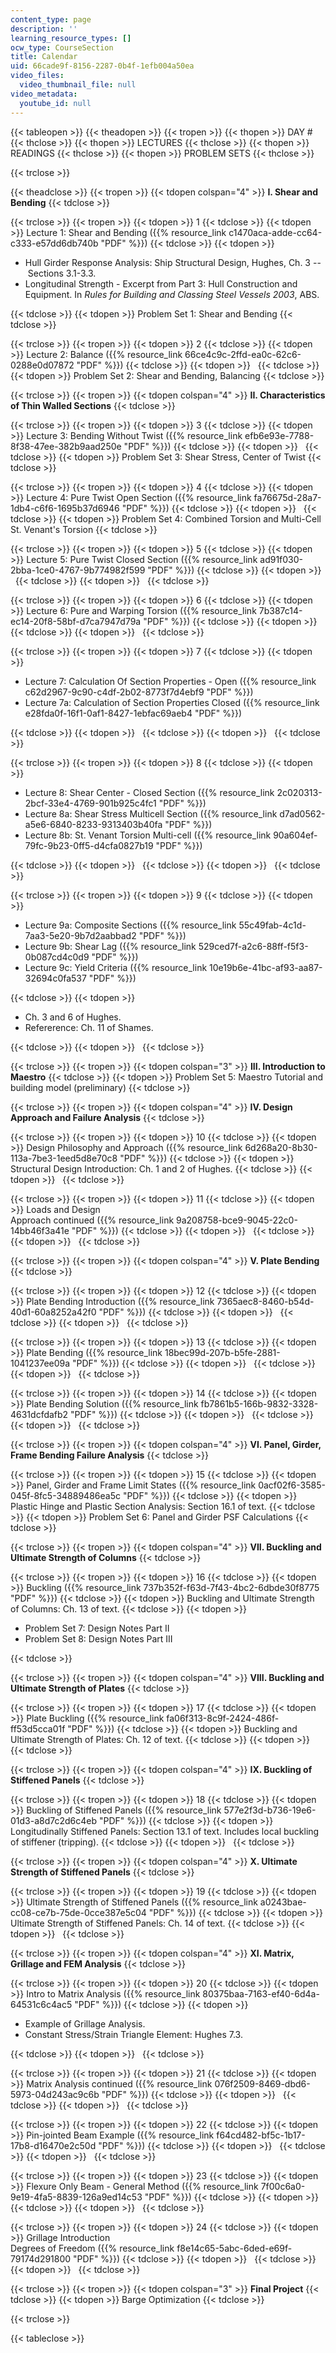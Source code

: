 ```yaml
---
content_type: page
description: ''
learning_resource_types: []
ocw_type: CourseSection
title: Calendar
uid: 66cade9f-8156-2287-0b4f-1efb004a50ea
video_files:
  video_thumbnail_file: null
video_metadata:
  youtube_id: null
---
```


{{< tableopen >}}
{{< theadopen >}}
{{< tropen >}}
{{< thopen >}}
DAY #
{{< thclose >}}
{{< thopen >}}
LECTURES
{{< thclose >}}
{{< thopen >}}
READINGS
{{< thclose >}}
{{< thopen >}}
PROBLEM SETS
{{< thclose >}}

{{< trclose >}}

{{< theadclose >}}
{{< tropen >}}
{{< tdopen colspan="4" >}}
**I. Shear and Bending**
{{< tdclose >}}

{{< trclose >}}
{{< tropen >}}
{{< tdopen >}}
1
{{< tdclose >}}
{{< tdopen >}}
Lecture 1: Shear and Bending ({{% resource_link c1470aca-adde-cc64-c333-e57dd6db740b "PDF" %}})
{{< tdclose >}}
{{< tdopen >}}


*   Hull Girder Response Analysis: Ship Structural Design, Hughes, Ch. 3 -- Sections 3.1-3.3.
*   Longitudinal Strength - Excerpt from Part 3: Hull Construction and Equipment. In _Rules for Building and Classing Steel Vessels 2003_, ABS.


{{< tdclose >}}
{{< tdopen >}}
Problem Set 1: Shear and Bending
{{< tdclose >}}

{{< trclose >}}
{{< tropen >}}
{{< tdopen >}}
2
{{< tdclose >}}
{{< tdopen >}}
Lecture 2: Balance ({{% resource_link 66ce4c9c-2ffd-ea0c-62c6-0288e0d07872 "PDF" %}})
{{< tdclose >}}
{{< tdopen >}}
 
{{< tdclose >}}
{{< tdopen >}}
Problem Set 2: Shear and Bending, Balancing
{{< tdclose >}}

{{< trclose >}}
{{< tropen >}}
{{< tdopen colspan="4" >}}
**II. Characteristics of Thin Walled Sections**
{{< tdclose >}}

{{< trclose >}}
{{< tropen >}}
{{< tdopen >}}
3
{{< tdclose >}}
{{< tdopen >}}
Lecture 3: Bending Without Twist ({{% resource_link efb6e93e-7788-8f38-47ee-382b9aad250e "PDF" %}})
{{< tdclose >}}
{{< tdopen >}}
 
{{< tdclose >}}
{{< tdopen >}}
Problem Set 3: Shear Stress, Center of Twist
{{< tdclose >}}

{{< trclose >}}
{{< tropen >}}
{{< tdopen >}}
4
{{< tdclose >}}
{{< tdopen >}}
Lecture 4: Pure Twist Open Section ({{% resource_link fa76675d-28a7-1db4-c6f6-1695b37d6946 "PDF" %}})
{{< tdclose >}}
{{< tdopen >}}
 
{{< tdclose >}}
{{< tdopen >}}
Problem Set 4: Combined Torsion and Multi-Cell St. Venant's Torsion
{{< tdclose >}}

{{< trclose >}}
{{< tropen >}}
{{< tdopen >}}
5
{{< tdclose >}}
{{< tdopen >}}
Lecture 5: Pure Twist Closed Section ({{% resource_link ad91f030-2bba-1ce0-4767-9b774982f599 "PDF" %}})
{{< tdclose >}}
{{< tdopen >}}
 
{{< tdclose >}}
{{< tdopen >}}
 
{{< tdclose >}}

{{< trclose >}}
{{< tropen >}}
{{< tdopen >}}
6
{{< tdclose >}}
{{< tdopen >}}
Lecture 6: Pure and Warping Torsion ({{% resource_link 7b387c14-ec14-20f8-58bf-d7ca7947d79a "PDF" %}})
{{< tdclose >}}
{{< tdopen >}}
 
{{< tdclose >}}
{{< tdopen >}}
 
{{< tdclose >}}

{{< trclose >}}
{{< tropen >}}
{{< tdopen >}}
7
{{< tdclose >}}
{{< tdopen >}}


*   Lecture 7: Calculation Of Section Properties - Open ({{% resource_link c62d2967-9c90-c4df-2b02-8773f7d4ebf9 "PDF" %}})
*   Lecture 7a: Calculation of Section Properties Closed ({{% resource_link e28fda0f-16f1-0af1-8427-1ebfac69aeb4 "PDF" %}})


{{< tdclose >}}
{{< tdopen >}}
 
{{< tdclose >}}
{{< tdopen >}}
 
{{< tdclose >}}

{{< trclose >}}
{{< tropen >}}
{{< tdopen >}}
8
{{< tdclose >}}
{{< tdopen >}}


*   Lecture 8: Shear Center - Closed Section ({{% resource_link 2c020313-2bcf-33e4-4769-901b925c4fc1 "PDF" %}})
*   Lecture 8a: Shear Stress Multicell Section ({{% resource_link d7ad0562-a5e6-6840-8233-9313403b40fa "PDF" %}})
*   Lecture 8b: St. Venant Torsion Multi-cell ({{% resource_link 90a604ef-79fc-9b23-0ff5-d4cfa0827b19 "PDF" %}})


{{< tdclose >}}
{{< tdopen >}}
 
{{< tdclose >}}
{{< tdopen >}}
 
{{< tdclose >}}

{{< trclose >}}
{{< tropen >}}
{{< tdopen >}}
9
{{< tdclose >}}
{{< tdopen >}}


*   Lecture 9a: Composite Sections ({{% resource_link 55c49fab-4c1d-7aa3-5e20-9b7d2aabbad2 "PDF" %}})
*   Lecture 9b: Shear Lag ({{% resource_link 529ced7f-a2c6-88ff-f5f3-0b087cd4c0d9 "PDF" %}})
*   Lecture 9c: Yield Criteria ({{% resource_link 10e19b6e-41bc-af93-aa87-32694c0fa537 "PDF" %}})


{{< tdclose >}}
{{< tdopen >}}


*   Ch. 3 and 6 of Hughes.
*   Refererence: Ch. 11 of Shames.


{{< tdclose >}}
{{< tdopen >}}
 
{{< tdclose >}}

{{< trclose >}}
{{< tropen >}}
{{< tdopen colspan="3" >}}
**III. Introduction to Maestro**
{{< tdclose >}}
{{< tdopen >}}
Problem Set 5: Maestro Tutorial and building model (preliminary)
{{< tdclose >}}

{{< trclose >}}
{{< tropen >}}
{{< tdopen colspan="4" >}}
**IV. Design Approach and Failure Analysis**
{{< tdclose >}}

{{< trclose >}}
{{< tropen >}}
{{< tdopen >}}
10
{{< tdclose >}}
{{< tdopen >}}
Design Philosophy and Approach ({{% resource_link 6d268a20-8b30-113a-7be3-1eed5d8e70c8 "PDF" %}})
{{< tdclose >}}
{{< tdopen >}}
Structural Design Introduction: Ch. 1 and 2 of Hughes.
{{< tdclose >}}
{{< tdopen >}}
 
{{< tdclose >}}

{{< trclose >}}
{{< tropen >}}
{{< tdopen >}}
11
{{< tdclose >}}
{{< tdopen >}}
Loads and Design  
Approach continued ({{% resource_link 9a208758-bce9-9045-22c0-14bb46f3a41e "PDF" %}})
{{< tdclose >}}
{{< tdopen >}}
 
{{< tdclose >}}
{{< tdopen >}}
 
{{< tdclose >}}

{{< trclose >}}
{{< tropen >}}
{{< tdopen colspan="4" >}}
**V. Plate Bending**
{{< tdclose >}}

{{< trclose >}}
{{< tropen >}}
{{< tdopen >}}
12
{{< tdclose >}}
{{< tdopen >}}
Plate Bending Introduction ({{% resource_link 7365aec8-8460-b54d-40d1-60a8252a42f0 "PDF" %}})
{{< tdclose >}}
{{< tdopen >}}
 
{{< tdclose >}}
{{< tdopen >}}
 
{{< tdclose >}}

{{< trclose >}}
{{< tropen >}}
{{< tdopen >}}
13
{{< tdclose >}}
{{< tdopen >}}
Plate Bending ({{% resource_link 18bec99d-207b-b5fe-2881-1041237ee09a "PDF" %}})
{{< tdclose >}}
{{< tdopen >}}
 
{{< tdclose >}}
{{< tdopen >}}
 
{{< tdclose >}}

{{< trclose >}}
{{< tropen >}}
{{< tdopen >}}
14
{{< tdclose >}}
{{< tdopen >}}
Plate Bending Solution ({{% resource_link fb7861b5-166b-9832-3328-4631dcfdafb2 "PDF" %}})
{{< tdclose >}}
{{< tdopen >}}
 
{{< tdclose >}}
{{< tdopen >}}
 
{{< tdclose >}}

{{< trclose >}}
{{< tropen >}}
{{< tdopen colspan="4" >}}
**VI. Panel, Girder, Frame Bending Failure Analysis**
{{< tdclose >}}

{{< trclose >}}
{{< tropen >}}
{{< tdopen >}}
15
{{< tdclose >}}
{{< tdopen >}}
Panel, Girder and Frame Limit States ({{% resource_link 0acf02f6-3585-045f-8fc5-34889486ea5c "PDF" %}})
{{< tdclose >}}
{{< tdopen >}}
Plastic Hinge and Plastic Section Analysis: Section 16.1 of text.
{{< tdclose >}}
{{< tdopen >}}
Problem Set 6: Panel and Girder PSF Calculations
{{< tdclose >}}

{{< trclose >}}
{{< tropen >}}
{{< tdopen colspan="4" >}}
**VII. Buckling and Ultimate Strength of Columns**
{{< tdclose >}}

{{< trclose >}}
{{< tropen >}}
{{< tdopen >}}
16
{{< tdclose >}}
{{< tdopen >}}
Buckling ({{% resource_link 737b352f-f63d-7f43-4bc2-6dbde30f8775 "PDF" %}})
{{< tdclose >}}
{{< tdopen >}}
Buckling and Ultimate Strength of Columns: Ch. 13 of text.
{{< tdclose >}}
{{< tdopen >}}


*   Problem Set 7: Design Notes Part II
*   Problem Set 8: Design Notes Part III


{{< tdclose >}}

{{< trclose >}}
{{< tropen >}}
{{< tdopen colspan="4" >}}
**VIII. Buckling and Ultimate Strength of Plates**
{{< tdclose >}}

{{< trclose >}}
{{< tropen >}}
{{< tdopen >}}
17
{{< tdclose >}}
{{< tdopen >}}
Plate Buckling ({{% resource_link fa06f313-8c9f-2424-486f-ff53d5cca01f "PDF" %}})
{{< tdclose >}}
{{< tdopen >}}
Buckling and Ultimate Strength of Plates: Ch. 12 of text.
{{< tdclose >}}
{{< tdopen >}}
 
{{< tdclose >}}

{{< trclose >}}
{{< tropen >}}
{{< tdopen colspan="4" >}}
**IX. Buckling of Stiffened Panels**
{{< tdclose >}}

{{< trclose >}}
{{< tropen >}}
{{< tdopen >}}
18
{{< tdclose >}}
{{< tdopen >}}
Buckling of Stiffened Panels ({{% resource_link 577e2f3d-b736-19e6-01d3-a8d7c2d6c4eb "PDF" %}})
{{< tdclose >}}
{{< tdopen >}}
Longitudinally Stiffened Panels: Section 13.1 of text. Includes local buckling of stiffener (tripping).
{{< tdclose >}}
{{< tdopen >}}
 
{{< tdclose >}}

{{< trclose >}}
{{< tropen >}}
{{< tdopen colspan="4" >}}
**X. Ultimate Strength of Stiffened Panels**
{{< tdclose >}}

{{< trclose >}}
{{< tropen >}}
{{< tdopen >}}
19
{{< tdclose >}}
{{< tdopen >}}
Ultimate Strength of Stiffened Panels ({{% resource_link a0243bae-cc08-ce7b-75de-0cce387e5c04 "PDF" %}})
{{< tdclose >}}
{{< tdopen >}}
Ultimate Strength of Stiffened Panels: Ch. 14 of text.
{{< tdclose >}}
{{< tdopen >}}
 
{{< tdclose >}}

{{< trclose >}}
{{< tropen >}}
{{< tdopen colspan="4" >}}
**XI. Matrix, Grillage and FEM Analysis**
{{< tdclose >}}

{{< trclose >}}
{{< tropen >}}
{{< tdopen >}}
20
{{< tdclose >}}
{{< tdopen >}}
Intro to Matrix Analysis ({{% resource_link 80375baa-7163-ef40-6d4a-64531c6c4ac5 "PDF" %}})
{{< tdclose >}}
{{< tdopen >}}


*   Example of Grillage Analysis.
*   Constant Stress/Strain Triangle Element: Hughes 7.3.


{{< tdclose >}}
{{< tdopen >}}
 
{{< tdclose >}}

{{< trclose >}}
{{< tropen >}}
{{< tdopen >}}
21
{{< tdclose >}}
{{< tdopen >}}
Matrix Analysis continued ({{% resource_link 076f2509-8469-dbd6-5973-04d243ac9c6b "PDF" %}})
{{< tdclose >}}
{{< tdopen >}}
 
{{< tdclose >}}
{{< tdopen >}}
 
{{< tdclose >}}

{{< trclose >}}
{{< tropen >}}
{{< tdopen >}}
22
{{< tdclose >}}
{{< tdopen >}}
Pin-jointed Beam Example ({{% resource_link f64cd482-bf5c-1b17-17b8-d16470e2c50d "PDF" %}})
{{< tdclose >}}
{{< tdopen >}}
 
{{< tdclose >}}
{{< tdopen >}}
 
{{< tdclose >}}

{{< trclose >}}
{{< tropen >}}
{{< tdopen >}}
23
{{< tdclose >}}
{{< tdopen >}}
Flexure Only Beam - General Method ({{% resource_link 7f00c6a0-9e19-4fa5-8839-126a9ed14c53 "PDF" %}})
{{< tdclose >}}
{{< tdopen >}}
 
{{< tdclose >}}
{{< tdopen >}}
 
{{< tdclose >}}

{{< trclose >}}
{{< tropen >}}
{{< tdopen >}}
24
{{< tdclose >}}
{{< tdopen >}}
Grillage Introduction  
Degrees of Freedom ({{% resource_link f8e14c65-5abc-6ded-e69f-79174d291800 "PDF" %}})
{{< tdclose >}}
{{< tdopen >}}
 
{{< tdclose >}}
{{< tdopen >}}
 
{{< tdclose >}}

{{< trclose >}}
{{< tropen >}}
{{< tdopen colspan="3" >}}
**Final Project**
{{< tdclose >}}
{{< tdopen >}}
Barge Optimization
{{< tdclose >}}

{{< trclose >}}

{{< tableclose >}}